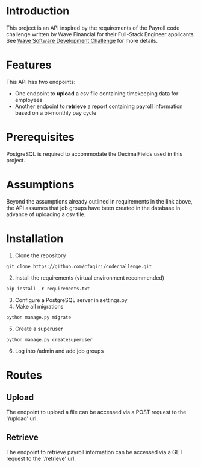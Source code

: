 # Introduction
This project is an API inspired by the requirements of the Payroll code challenge written by Wave Financial for their Full-Stack Engineer applicants. See [Wave Software Development Challenge](https://github.com/wvchallenges/se-challenge-payroll) for more details. 

# Features
This API has two endpoints:
- One endpoint to **upload** a csv file containing timekeeping data for employees
- Another endpoint to **retrieve** a report containing payroll information based on a bi-monthly pay cycle

# Prerequisites
PostgreSQL is required to accommodate the DecimalFields used in this project. 

# Assumptions
Beyond the assumptions already outlined in requirements in the link above, the API assumes that job groups have been created in the database in advance of uploading a csv file. 

# Installation
1. Clone the repository
```
git clone https://github.com/cfaqiri/codechallenge.git
```
2. Install the requirements (virtual environment recommended)
```
pip install -r requirements.txt
```
3. Configure a PostgreSQL server in settings.py
4. Make all migrations
```
python manage.py migrate
```
5. Create a superuser
```
python manage.py createsuperuser
```
6. Log into /admin and add job groups

# Routes
## Upload 
The endpoint to upload a file can be accessed via a POST request to the '/upload' url.
## Retrieve
The endpoint to retrieve payroll information can be accessed via a GET request to the '/retrieve' url.



